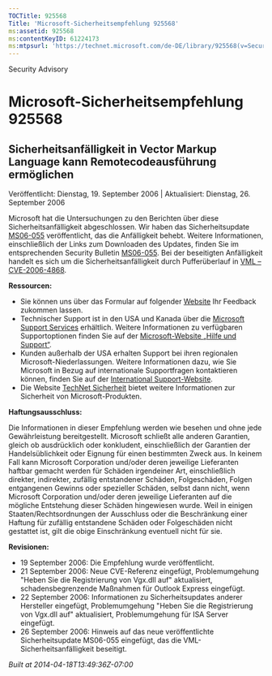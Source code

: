 ```yaml
---
TOCTitle: 925568
Title: 'Microsoft-Sicherheitsempfehlung 925568'
ms:assetid: 925568
ms:contentKeyID: 61224173
ms:mtpsurl: 'https://technet.microsoft.com/de-DE/library/925568(v=Security.10)'
---
```


Security Advisory

Microsoft-Sicherheitsempfehlung 925568
======================================

Sicherheitsanfälligkeit in Vector Markup Language kann Remotecodeausführung ermöglichen
---------------------------------------------------------------------------------------

Veröffentlicht: Dienstag, 19. September 2006 | Aktualisiert: Dienstag, 26. September 2006

Microsoft hat die Untersuchungen zu den Berichten über diese Sicherheitsanfälligkeit abgeschlossen. Wir haben das Sicherheitsupdate [MS06-055](http://www.microsoft.com/germany/technet/sicherheit/bulletins/ms06-055.mspx) veröffentlicht, das die Anfälligkeit behebt. Weitere Informationen, einschließlich der Links zum Downloaden des Updates, finden Sie im entsprechenden Security Bulletin [MS06-055](http://www.microsoft.com/germany/technet/sicherheit/bulletins/ms06-055.mspx). Bei der beseitigten Anfälligkeit handelt es sich um die Sicherheitsanfälligkeit durch Pufferüberlauf in [VML – CVE-2006-4868](http://www.cve.mitre.org/cgi-bin/cvename.cgi?name=cve-2006-4868).

**Ressourcen:**

-   Sie können uns über das Formular auf folgender [Website](https://support.microsoft.com/common/survey.aspx?scid=sw;en;1257&amp;showpage=1&amp;ws=technet&amp;sd=tech) Ihr Feedback zukommen lassen.
-   Technischer Support ist in den USA und Kanada über die [Microsoft Support Services](http://go.microsoft.com/fwlink/?linkid=21131) erhältlich. Weitere Informationen zu verfügbaren Supportoptionen finden Sie auf der [Microsoft-Website „Hilfe und Support“](http://support.microsoft.com/).
-   Kunden außerhalb der USA erhalten Support bei ihren regionalen Microsoft-Niederlassungen. Weitere Informationen dazu, wie Sie Microsoft in Bezug auf internationale Supportfragen kontaktieren können, finden Sie auf der [International Support-Website](http://go.microsoft.com/fwlink/?linkid=21155).
-   Die Website [TechNet Sicherheit](http://www.microsoft.com/germany/technet/sicherheit/default.mspx) bietet weitere Informationen zur Sicherheit von Microsoft-Produkten.

**Haftungsausschluss:**

Die Informationen in dieser Empfehlung werden wie besehen und ohne jede Gewährleistung bereitgestellt. Microsoft schließt alle anderen Garantien, gleich ob ausdrücklich oder konkludent, einschließlich der Garantien der Handelsüblichkeit oder Eignung für einen bestimmten Zweck aus. In keinem Fall kann Microsoft Corporation und/oder deren jeweilige Lieferanten haftbar gemacht werden für Schäden irgendeiner Art, einschließlich direkter, indirekter, zufällig entstandener Schäden, Folgeschäden, Folgen entgangenen Gewinns oder spezieller Schäden, selbst dann nicht, wenn Microsoft Corporation und/oder deren jeweilige Lieferanten auf die mögliche Entstehung dieser Schäden hingewiesen wurde. Weil in einigen Staaten/Rechtsordnungen der Ausschluss oder die Beschränkung einer Haftung für zufällig entstandene Schäden oder Folgeschäden nicht gestattet ist, gilt die obige Einschränkung eventuell nicht für sie.

**Revisionen:**

-   19 September 2006: Die Empfehlung wurde veröffentlicht.
-   21 September 2006: Neue CVE-Referenz eingefügt, Problemumgehung "Heben Sie die Registrierung von Vgx.dll auf" aktualisiert, schadensbegrenzende Maßnahmen für Outlook Express eingefügt.
-   22 September 2006: Informationen zu Sicherheitsupdates anderer Hersteller eingefügt, Problemumgehung "Heben Sie die Registrierung von Vgx.dll auf" aktualisiert, Problemumgehung für ISA Server eingefügt.
-   26 September 2006: Hinweis auf das neue veröffentlichte Sicherheitsupdate MS06-055 eingefügt, das die VML-Sicherheitsanfälligkeit beseitigt.

*Built at 2014-04-18T13:49:36Z-07:00*
